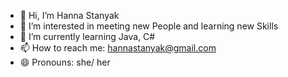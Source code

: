 - 👋 Hi, I’m Hanna Stanyak
- 👀 I’m interested in meeting new People and learning new Skills
- 🌱 I’m currently learning Java, C#
- 📫 How to reach me: hannastanyak@gmail.com
- 😄 Pronouns: she/ her

<!---
stanyaha233/stanyaha233 is a ✨ special ✨ repository because its `README.md` (this file) appears on your GitHub profile.
You can click the Preview link to take a look at your changes.
--->
